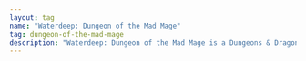 ```yaml
---
layout: tag
name: "Waterdeep: Dungeon of the Mad Mage"
tag: dungeon-of-the-mad-mage
description: "Waterdeep: Dungeon of the Mad Mage is a Dungeons & Dragons 5th edition adventure module that takes players from levels 5 to 20 as they explore the vast, multi-layered dungeon of Undermountain, ruled by the mad wizard Halaster Blackcloak."
---
```


